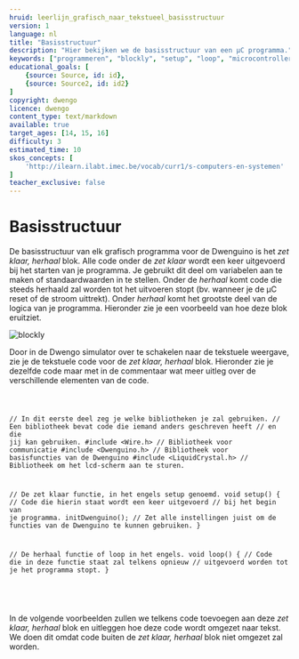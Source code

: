 ```yaml
---
hruid: leerlijn_grafisch_naar_tekstueel_basisstructuur
version: 1
language: nl
title: "Basisstructuur"
description: "Hier bekijken we de basisstructuur van een µC programma."
keywords: ["programmeren", "blockly", "setup", "loop", "microcontroller", "µC", "arduino", "dwenguino"]
educational_goals: [
    {source: Source, id: id}, 
    {source: Source2, id: id2}
]
copyright: dwengo
licence: dwengo
content_type: text/markdown
available: true
target_ages: [14, 15, 16]
difficulty: 3
estimated_time: 10
skos_concepts: [
    'http://ilearn.ilabt.imec.be/vocab/curr1/s-computers-en-systemen'
]
teacher_exclusive: false
---
```


# Basisstructuur

De basisstructuur van elk grafisch programma voor de Dwenguino is het *zet klaar, herhaal* blok. Alle code onder de *zet klaar* wordt een keer uitgevoerd bij het starten van je programma. Je gebruikt dit deel om variabelen aan te maken of standaardwaarden in te stellen. Onder de *herhaal* komt code die steeds herhaald zal worden tot het uitvoeren stopt (bv. wanneer je de µC reset of de stroom uittrekt). Onder *herhaal* komt het grootste deel van de logica van je programma. Hieronder zie je een voorbeeld van hoe deze blok eruitziet.

![blockly](@learning-object/leerlijn_grafisch_naar_tekstueel_basisstructuur_blocks/nl/1)

Door in de Dwengo simulator over te schakelen naar de tekstuele weergave, zie je de tekstuele code voor de *zet klaar, herhaal* blok. Hieronder zie je dezelfde code maar met in de commentaar wat meer uitleg over de verschillende elementen van de code.

<div class="dwengo-content dwengo-code-simulator">
    <pre>
<code class="language-cpp" data-filename="filename.cpp">

// In dit eerste deel zeg je welke bibliotheken je zal gebruiken.
// Een bibliotheek bevat code die iemand anders geschreven heeft
// en die jij kan gebruiken. 
#include <Wire.h>           // Bibliotheek voor communicatie
#include <Dwenguino.h>      // Bibliotheek voor basisfuncties van de Dwenguino
#include <LiquidCrystal.h>  // Bibliotheek om het lcd-scherm aan te sturen.

// De zet klaar functie, in het engels setup genoemd.
void setup()
{
    // Code die hierin staat wordt een keer uitgevoerd
    // bij het begin van je programma.
    initDwenguino(); // Zet alle instellingen juist om de functies van de Dwenguino te kunnen gebruiken.
}

// De herhaal functie of loop in het engels.
void loop()
{
    // Code die in deze functie staat zal telkens opnieuw
    // uitgevoerd worden tot je het programma stopt.
}

</code>
    </pre>
</div>

In de volgende voorbeelden zullen we telkens code toevoegen aan deze *zet klaar, herhaal* blok en uitleggen hoe deze code wordt omgezet naar tekst. We doen dit omdat code buiten de *zet klaar, herhaal* blok niet omgezet zal worden.

